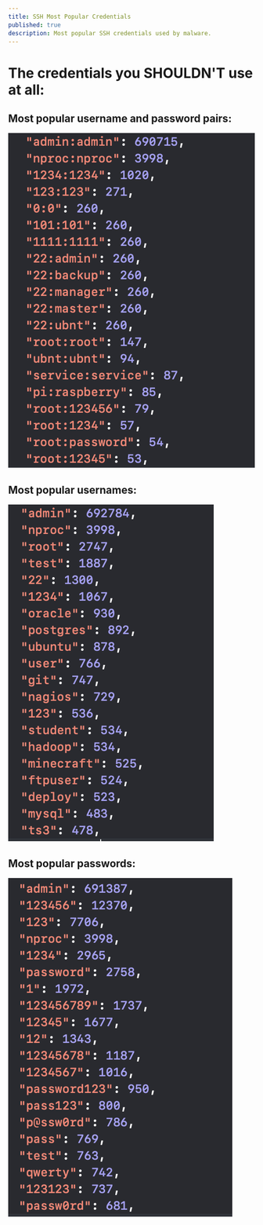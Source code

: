 ```yaml
---
title: SSH Most Popular Credentials
published: true
description: Most popular SSH credentials used by malware.
---
```


# The credentials you **SHOULDN'T** use at all:

## Most popular username and password pairs:
![](https://github.com/tomasvanagas/S-in-IOT-stands-for-security/blob/master/pictures/top_userpass.png?raw=true)

## Most popular usernames:
![](https://github.com/tomasvanagas/S-in-IOT-stands-for-security/blob/master/pictures/top_username.png?raw=true)

## Most popular passwords:
![](https://github.com/tomasvanagas/S-in-IOT-stands-for-security/blob/master/pictures/top_password.png?raw=true)
